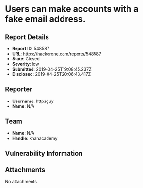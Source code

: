 # Users can make accounts with a fake email address.

## Report Details
- **Report ID**: 548587
- **URL**: https://hackerone.com/reports/548587
- **State**: Closed
- **Severity**: low
- **Submitted**: 2019-04-25T19:08:45.237Z
- **Disclosed**: 2019-04-25T20:06:43.417Z

## Reporter
- **Username**: httpsguy
- **Name**: N/A

## Team
- **Name**: N/A
- **Handle**: khanacademy

## Vulnerability Information


## Attachments
No attachments
